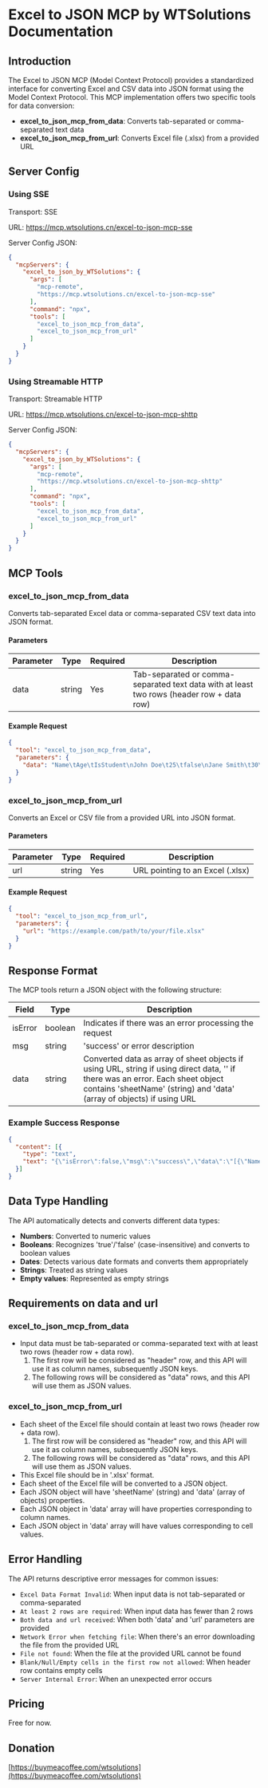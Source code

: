# Excel to JSON MCP by WTSolutions Documentation

## Introduction

The Excel to JSON MCP (Model Context Protocol) provides a standardized interface for converting Excel and CSV data into JSON format using the Model Context Protocol. This MCP implementation offers two specific tools for data conversion:

- **excel_to_json_mcp_from_data**: Converts tab-separated or comma-separated text data
- **excel_to_json_mcp_from_url**: Converts Excel file (.xlsx) from a provided URL

## Server Config

### Using SSE

Transport: SSE

URL: https://mcp.wtsolutions.cn/excel-to-json-mcp-sse

Server Config JSON:
```json
{
  "mcpServers": {
    "excel_to_json_by_WTSolutions": {
      "args": [
        "mcp-remote",
        "https://mcp.wtsolutions.cn/excel-to-json-mcp-sse"
      ],
      "command": "npx",
      "tools": [
        "excel_to_json_mcp_from_data",
        "excel_to_json_mcp_from_url"
      ]
    }
  }
}

```
### Using Streamable HTTP

Transport: Streamable HTTP

URL: https://mcp.wtsolutions.cn/excel-to-json-mcp-shttp

Server Config JSON:

```json
{
  "mcpServers": {
    "excel_to_json_by_WTSolutions": {
      "args": [
        "mcp-remote",
        "https://mcp.wtsolutions.cn/excel-to-json-mcp-shttp"
      ],
      "command": "npx",
      "tools": [
        "excel_to_json_mcp_from_data",
        "excel_to_json_mcp_from_url"
      ]
    }
  }
}
```

## MCP Tools

### excel_to_json_mcp_from_data

Converts tab-separated Excel data or comma-separated CSV text data into JSON format.

#### Parameters

| Parameter | Type   | Required | Description                                                                 |
|-----------|--------|----------|-----------------------------------------------------------------------------|
| data      | string | Yes      | Tab-separated or comma-separated text data with at least two rows (header row + data row) |

#### Example Request

```json
{
  "tool": "excel_to_json_mcp_from_data",
  "parameters": {
    "data": "Name\tAge\tIsStudent\nJohn Doe\t25\tfalse\nJane Smith\t30\ttrue"
  }
}
```

### excel_to_json_mcp_from_url

Converts an Excel or CSV file from a provided URL into JSON format.

#### Parameters

| Parameter | Type   | Required | Description                                      |
|-----------|--------|----------|--------------------------------------------------|
| url       | string | Yes      | URL pointing to an Excel (.xlsx)                 |

#### Example Request

```json
{
  "tool": "excel_to_json_mcp_from_url",
  "parameters": {
    "url": "https://example.com/path/to/your/file.xlsx"
  }
}
```

## Response Format

The MCP tools return a JSON object with the following structure:

| Field    | Type    | Description                                                                                                                               |
|----------|---------|-------------------------------------------------------------------------------------------------------------------------------------------|
| isError  | boolean | Indicates if there was an error processing the request                                                                                    |
| msg      | string  | 'success' or error description                                                                                                            |
| data     | string  | Converted data as array of sheet objects if using URL, string if using direct data, '' if there was an error. Each sheet object contains 'sheetName' (string) and 'data' (array of objects) if using URL |

### Example Success Response

```json
{
  "content": [{
    "type": "text",
    "text": "{\"isError\":false,\"msg\":\"success\",\"data\":\"[{\"Name\":\"John Doe\",\"Age\":25,\"IsStudent\":false},{\"Name\":\"Jane Smith\",\"Age\":30,\"IsStudent\":true}]\"}"
  }]
}
```

## Data Type Handling

The API automatically detects and converts different data types:

- **Numbers**: Converted to numeric values
- **Booleans**: Recognizes 'true'/'false' (case-insensitive) and converts to boolean values
- **Dates**: Detects various date formats and converts them appropriately
- **Strings**: Treated as string values
- **Empty values**: Represented as empty strings

## Requirements on data and url

### excel_to_json_mcp_from_data

- Input data must be tab-separated or comma-separated text with at least two rows (header row + data row).
  1. The first row will be considered as "header" row, and this API will use it as column names, subsequently JSON keys.
  2. The following rows will be considered as "data" rows, and this API will use them as JSON values.

### excel_to_json_mcp_from_url

- Each sheet of the Excel file should contain at least two rows (header row + data row).
  1. The first row will be considered as "header" row, and this API will use it as column names, subsequently JSON keys.
  2. The following rows will be considered as "data" rows, and this API will use them as JSON values.
- This Excel file should be in '.xlsx' format.
- Each sheet of the Excel file will be converted to a JSON object.
- Each JSON object will have 'sheetName' (string) and 'data' (array of objects) properties.
- Each JSON object in 'data' array will have properties corresponding to column names.
- Each JSON object in 'data' array will have values corresponding to cell values.

## Error Handling

The API returns descriptive error messages for common issues:

- `Excel Data Format Invalid`: When input data is not tab-separated or comma-separated
- `At least 2 rows are required`: When input data has fewer than 2 rows
- `Both data and url received`: When both 'data' and 'url' parameters are provided
- `Network Error when fetching file`: When there's an error downloading the file from the provided URL
- `File not found`: When the file at the provided URL cannot be found
- `Blank/Null/Empty cells in the first row not allowed`: When header row contains empty cells
- `Server Internal Error`: When an unexpected error occurs

## Pricing

Free for now.

## Donation

[https://buymeacoffee.com/wtsolutions](https://buymeacoffee.com/wtsolutions)